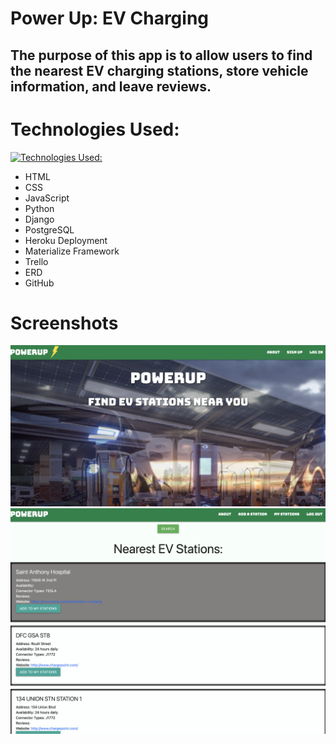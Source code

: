 # Power Up: EV Charging
## The purpose of this app is to allow users to find the nearest EV charging stations, store vehicle information, and leave reviews. 

# Technologies Used: 
[![Technologies Used:](https://skillicons.dev/icons?i=js,html,css,python,django,heroku,postgres&theme=dark)](https://skillicons.dev)
* HTML
* CSS
* JavaScript
* Python
* Django
* PostgreSQL
* Heroku Deployment
* Materialize Framework
* Trello
* ERD
* GitHub

# Screenshots
![Home Page](main_app/screenshots/home.png)
![Station Results](main_app/screenshots/stations.png)

